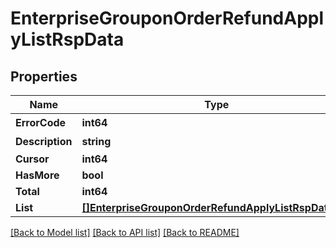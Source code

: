 # EnterpriseGrouponOrderRefundApplyListRspData

## Properties

Name | Type | Description | Notes
------------ | ------------- | ------------- | -------------
**ErrorCode** | **int64** | 错误码 | [optional] 
**Description** | **string** | 错误码描述 | [optional] 
**Cursor** | **int64** |  | [optional] 
**HasMore** | **bool** |  | [optional] 
**Total** | **int64** |  | [optional] 
**List** | [**[]EnterpriseGrouponOrderRefundApplyListRspDataList**](EnterpriseGrouponOrderRefundApplyListRsp_data_list.md) |  | [optional] 

[[Back to Model list]](../README.md#documentation-for-models) [[Back to API list]](../README.md#documentation-for-api-endpoints) [[Back to README]](../README.md)


